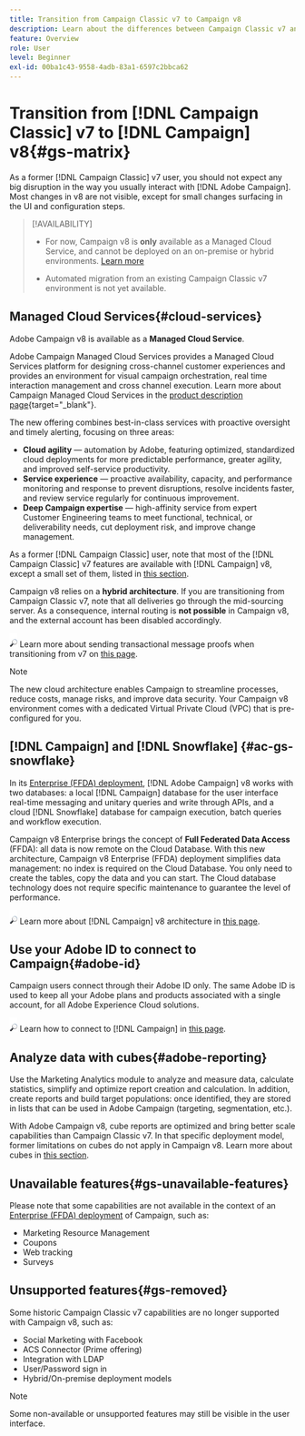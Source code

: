 ```yaml
---
title: Transition from Campaign Classic v7 to Campaign v8
description: Learn about the differences between Campaign Classic v7 and Campaign v8.
feature: Overview
role: User
level: Beginner
exl-id: 00ba1c43-9558-4adb-83a1-6597c2bbca62
---
```

# Transition from [!DNL Campaign Classic] v7 to [!DNL Campaign] v8{#gs-matrix}

As a former [!DNL Campaign Classic] v7 user, you should not expect any big disruption in the way you usually interact with [!DNL Adobe Campaign]. Most changes in v8 are not visible, except for small changes surfacing in the UI and configuration steps. 

>[!AVAILABILITY]
>
>* For now, Campaign v8 is **only** available as a Managed Cloud Service, and cannot be deployed on an on-premise or hybrid environments. [Learn more](#cloud-services)
>
>* Automated migration from an existing Campaign Classic v7 environment is not yet available.


## Managed Cloud Services{#cloud-services}

Adobe Campaign v8 is available as a **Managed Cloud Service**. 

Adobe Campaign Managed Cloud Services provides a Managed Cloud Services platform for designing cross-channel customer experiences and provides an environment for visual campaign orchestration, real time interaction management and cross channel execution. Learn more about Campaign Managed Cloud Services in the [product description page](https://helpx.adobe.com/legal/product-descriptions/adobe-campaign-managed-cloud-services.html){target="_blank"}.

The new offering combines best-in-class services with proactive oversight and timely alerting, focusing on three areas:

* **Cloud agility** — automation by Adobe, featuring optimized, standardized cloud deployments for more predictable performance, greater agility, and improved self-service productivity.
* **Service experience** — proactive availability, capacity, and performance monitoring and response to prevent disruptions, resolve incidents faster, and review service regularly for continuous improvement.
* **Deep Campaign expertise** — high-affinity service from expert Customer Engineering teams to meet functional, technical, or deliverability needs, cut deployment risk, and improve change management.

As a former [!DNL Campaign Classic] user, note that most of the [!DNL Campaign Classic] v7 features are available with [!DNL Campaign] v8, except a small set of them, listed in [this section](#gs-removed).

Campaign v8 relies on a **hybrid architecture**. If you are transitioning from Campaign Classic v7, note that all deliveries go through the mid-sourcing server. As a consequence, internal routing is **not possible** in Campaign v8, and the external account has been disabled accordingly.

![](../assets/do-not-localize/glass.png) Learn more about sending transactional message proofs when transitioning from v7 on [this page](../send/transactional-template.md#transition-from-v7).

>[!NOTE]
>
>The new cloud architecture enables Campaign to streamline processes, reduce costs, manage risks, and improve data security. Your Campaign v8 environment comes with a dedicated Virtual Private Cloud (VPC) that is pre-configured for you.

## [!DNL Campaign] and [!DNL Snowflake] {#ac-gs-snowflake}

In its [Enterprise (FFDA) deployment](../architecture/enterprise-deployment.md), [!DNL Adobe Campaign] v8 works with two databases: a local [!DNL Campaign] database for the user interface real-time messaging and unitary queries and write through APIs, and a cloud [!DNL Snowflake] database for campaign execution, batch queries and workflow execution.

Campaign v8 Enterprise brings the concept of **Full Federated Data Access** (FFDA): all data is now remote on the Cloud Database. With this new architecture, Campaign v8 Enterprise (FFDA) deployment simplifies data management: no index is required on the Cloud Database. You only need to create the tables, copy the data and you can start. The Cloud database technology does not require specific maintenance to guarantee the level of performance.

![](../assets/do-not-localize/glass.png) Learn more about [!DNL Campaign] v8 architecture in [this page](../architecture/architecture.md).


## Use your Adobe ID to connect to Campaign{#adobe-id}

Campaign users connect through their Adobe ID only. The same Adobe ID is used to keep all your Adobe plans and products associated with a single account, for all Adobe Experience Cloud solutions. 

![](../assets/do-not-localize/glass.png) Learn how to connect to [!DNL Campaign] in [this page](connect.md).

## Analyze data with cubes{#adobe-reporting}

Use the Marketing Analytics module to analyze and measure data, calculate statistics, simplify and optimize report creation and calculation. In addition, create reports and build target populations: once identified, they are stored in lists that can be used in Adobe Campaign (targeting, segmentation, etc.).

With Adobe Campaign v8, cube reports are optimized and bring better scale capabilities than Campaign Classic v7. In that specific deployment model, former limitations on cubes do not apply in Campaign v8. Learn more about cubes in [this section](../../v8/reporting/gs-cubes.md).

## Unavailable features{#gs-unavailable-features}

Please note that some capabilities are not available in the context of an [Enterprise (FFDA) deployment](../architecture/enterprise-deployment.md) of Campaign, such as:

* Marketing Resource Management
* Coupons
* Web tracking
* Surveys

## Unsupported features{#gs-removed}

Some historic Campaign Classic v7 capabilities are no longer supported with Campaign v8, such as:

* Social Marketing with Facebook
* ACS Connector (Prime offering)
* Integration with LDAP
* User/Password sign in
* Hybrid/On-premise deployment models


>[!NOTE]
>
>Some non-available or unsupported features may still be visible in the user interface.

